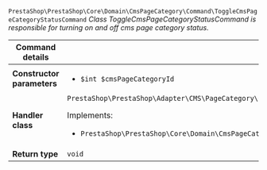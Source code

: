 `PrestaShop\PrestaShop\Core\Domain\CmsPageCategory\Command\ToggleCmsPageCategoryStatusCommand`
_Class ToggleCmsPageCategoryStatusCommand is responsible for turning on and off cms page category status._

| Command details            |    |
| -------------------------- | -- |
| **Constructor parameters** | <ul> <li>`$int $cmsPageCategoryId`</li> </ul> |
| **Handler class**          | `PrestaShop\PrestaShop\Adapter\CMS\PageCategory\CommandHandler\ToggleCmsPageCategoryStatusHandler`  <p> Implements: </p> <ul>  <li>`PrestaShop\PrestaShop\Core\Domain\CmsPageCategory\CommandHandler\ToggleCmsPageCategoryStatusHandlerInterface`</li>  |
| **Return type** |  `void`  |
